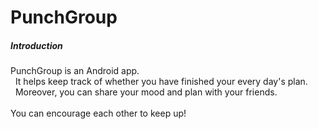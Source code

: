 # PunchGroup
##### Introduction
PunchGroup is an Android app. <br>  
It helps keep track of whether you have finished your every day's plan. <br>  
Moreover, you can share your mood and plan with your friends. <br>  
You can encourage each other to keep up!
 
